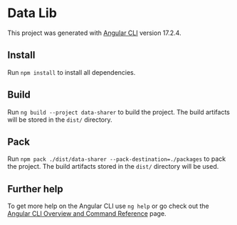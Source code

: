 # Data Lib

This project was generated with [Angular CLI](https://github.com/angular/angular-cli) version 17.2.4.

## Install

Run `npm install` to install all dependencies.

## Build

Run `ng build --project data-sharer` to build the project. The build artifacts will be stored in the `dist/` directory.

## Pack

Run `npm pack ./dist/data-sharer --pack-destination=./packages` to pack the project. The build artifacts stored in the `dist/` directory will be used.

## Further help

To get more help on the Angular CLI use `ng help` or go check out the [Angular CLI Overview and Command Reference](https://angular.io/cli) page.
